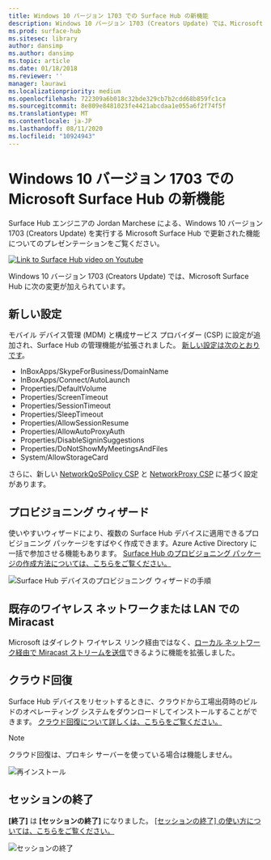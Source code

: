 ```yaml
---
title: Windows 10 バージョン 1703 での Surface Hub の新機能
description: Windows 10 バージョン 1703 (Creators Update) では、Microsoft Surface Hub に新機能が追加されます。
ms.prod: surface-hub
ms.sitesec: library
author: dansimp
ms.author: dansimp
ms.topic: article
ms.date: 01/18/2018
ms.reviewer: ''
manager: laurawi
ms.localizationpriority: medium
ms.openlocfilehash: 722309a6b018c32bde329cb7b2cdd68b859fc1ca
ms.sourcegitcommit: 8e809e8481023fe4421abcdaa1e055a6f2f74f5f
ms.translationtype: MT
ms.contentlocale: ja-JP
ms.lasthandoff: 08/11/2020
ms.locfileid: "10924943"
---
```

# Windows 10 バージョン 1703 での Microsoft Surface Hub の新機能

Surface Hub エンジニアの Jordan Marchese による、Windows 10 バージョン 1703 (Creators Update) を実行する Microsoft Surface Hub で更新された機能についてのプレゼンテーションをご覧ください。 

<a href="https://www.youtube.com/watch?v=R8tX10VIgq0" target="_blank"> <img src="images/whats-new-video-thumbnail.png" alt="Link to Surface Hub video on Youtube" /></a>

Windows 10 バージョン 1703 (Creators Update) では、Microsoft Surface Hub に次の変更が加えられています。

##  <a name="new-settings"></a>新しい設定

モバイル デバイス管理 (MDM) と構成サービス プロバイダー (CSP) に設定が追加され、Surface Hub の管理機能が拡張されました。 [新しい設定は次のとおりです](manage-settings-with-mdm-for-surface-hub.md)。

- InBoxApps/SkypeForBusiness/DomainName
- InBoxApps/Connect/AutoLaunch
- Properties/DefaultVolume
- Properties/ScreenTimeout
- Properties/SessionTimeout
- Properties/SleepTimeout
- Properties/AllowSessionResume
- Properties/AllowAutoProxyAuth
- Properties/DisableSigninSuggestions
- Properties/DoNotShowMyMeetingsAndFiles
- System/AllowStorageCard

さらに、新しい [NetworkQoSPolicy CSP](https://msdn.microsoft.com/windows/hardware/commercialize/customize/mdm/networkqospolicy-csp) と [NetworkProxy CSP](https://msdn.microsoft.com/windows/hardware/commercialize/customize/mdm/networkproxy-csp) に基づく設定があります。
</br>

##  <a name="provisioning-wizard"></a>プロビジョニング ウィザード

使いやすいウィザードにより、複数の Surface Hub デバイスに適用できるプロビジョニング パッケージをすばやく作成できます。Azure Active Directory に一括で参加させる機能もあります。 [Surface Hub のプロビジョニング パッケージの作成方法については、こちらをご覧ください。](provisioning-packages-for-certificates-surface-hub.md)

![Surface Hub デバイスのプロビジョニング ウィザードの手順](images/wcd-wizard.png)
    
##  <a name="miracast-on-your-existing-wireless-network-or-lan"></a>既存のワイヤレス ネットワークまたは LAN での Miracast 

Microsoft はダイレクト ワイヤレス リンク経由ではなく、[ローカル ネットワーク経由で Miracast ストリームを送信](miracast-over-infrastructure.md)できるように機能を拡張しました。 
    
##  <a name="cloud-recovery"></a>クラウド回復

Surface Hub デバイスをリセットするときに、クラウドから工場出荷時のビルドのオペレーティング システムをダウンロードしてインストールすることができます。 [クラウド回復について詳しくは、こちらをご覧ください。](device-reset-surface-hub.md#cloud-recovery)

>[!NOTE]
>クラウド回復は、プロキシ サーバーを使っている場合は機能しません。
    
![再インストール](images/reinstall.png)
    
##  <a name="end-session"></a>セッションの終了

**[終了]** は **[セッションの終了]** になりました。 [[セッションの終了] の使い方については、こちらをご覧ください。](finishing-your-surface-hub-meeting.md) 

![セッションの終了](images/end-session.png)



 

 
